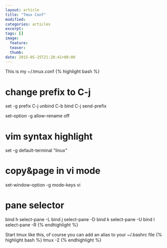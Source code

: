 ```yaml
---
layout: article
title: "Tmux Conf"
modified:
categories: articles
excerpt:
tags: []
image:
  feature:
  teaser:
  thumb:
date: 2015-05-25T21:28:41+08:00
---
```


This is my ~/.tmux.conf
{% highlight bash %}
# change prefix to C-j
set -g prefix C-j
unbind C-b
bind C-j send-prefix

set-option -g allow-rename off

# vim syntax highlight
set -g default-terminal "linux"

# copy&page in vi mode
set-window-option -g mode-keys vi

# pane selector
bind h select-pane -L
bind j select-pane -D
bind k select-pane -U
bind l select-pane -R
{% endhighlight %}

Start tmux like this, of course you can add an alias to your ~/.bashrc file
{% highlight bash %}
tmux -2
{% endhighlight %}

